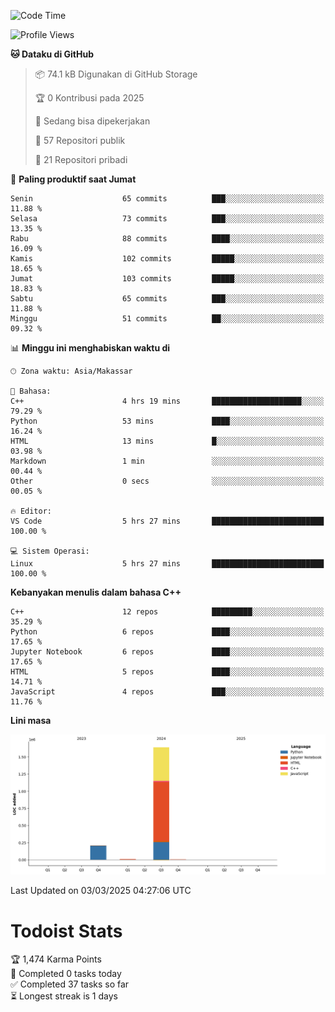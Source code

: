 <!--START_SECTION:waka-->
![Code Time](http://img.shields.io/badge/Code%20Time-119%20hrs%2054%20mins-blue)

![Profile Views](http://img.shields.io/badge/Profil%20dilihat-0-blue)

**🐱 Dataku di GitHub** 

> 📦 74.1 kB Digunakan di GitHub Storage 
 > 
> 🏆 0 Kontribusi pada 2025
 > 
> 💼 Sedang bisa dipekerjakan
 > 
> 📜 57 Repositori publik 
 > 
> 🔑 21 Repositori pribadi 
 > 
📅 **Paling produktif saat Jumat** 

```text
Senin                    65 commits          ███░░░░░░░░░░░░░░░░░░░░░░   11.88 % 
Selasa                   73 commits          ███░░░░░░░░░░░░░░░░░░░░░░   13.35 % 
Rabu                     88 commits          ████░░░░░░░░░░░░░░░░░░░░░   16.09 % 
Kamis                    102 commits         █████░░░░░░░░░░░░░░░░░░░░   18.65 % 
Jumat                    103 commits         █████░░░░░░░░░░░░░░░░░░░░   18.83 % 
Sabtu                    65 commits          ███░░░░░░░░░░░░░░░░░░░░░░   11.88 % 
Minggu                   51 commits          ██░░░░░░░░░░░░░░░░░░░░░░░   09.32 % 
```


📊 **Minggu ini menghabiskan waktu di** 

```text
🕑︎ Zona waktu: Asia/Makassar

💬 Bahasa: 
C++                      4 hrs 19 mins       ████████████████████░░░░░   79.29 % 
Python                   53 mins             ████░░░░░░░░░░░░░░░░░░░░░   16.24 % 
HTML                     13 mins             █░░░░░░░░░░░░░░░░░░░░░░░░   03.98 % 
Markdown                 1 min               ░░░░░░░░░░░░░░░░░░░░░░░░░   00.44 % 
Other                    0 secs              ░░░░░░░░░░░░░░░░░░░░░░░░░   00.05 % 

🔥 Editor: 
VS Code                  5 hrs 27 mins       █████████████████████████   100.00 % 

💻 Sistem Operasi: 
Linux                    5 hrs 27 mins       █████████████████████████   100.00 % 
```

**Kebanyakan menulis dalam bahasa C++** 

```text
C++                      12 repos            █████████░░░░░░░░░░░░░░░░   35.29 % 
Python                   6 repos             ████░░░░░░░░░░░░░░░░░░░░░   17.65 % 
Jupyter Notebook         6 repos             ████░░░░░░░░░░░░░░░░░░░░░   17.65 % 
HTML                     5 repos             ████░░░░░░░░░░░░░░░░░░░░░   14.71 % 
JavaScript               4 repos             ███░░░░░░░░░░░░░░░░░░░░░░   11.76 % 
```



**Lini masa**

![Lines of Code chart](https://raw.githubusercontent.com/yusuf601/yusuf601/main/assets/bar_graph.png)


 Last Updated on 03/03/2025 04:27:06 UTC
<!--END_SECTION:waka-->
# Todoist Stats

<!-- TODO-IST:START -->
🏆  1,474 Karma Points           
🌸  Completed 0 tasks today           
✅  Completed 37 tasks so far           
⏳  Longest streak is 1 days
<!-- TODO-IST:END -->
